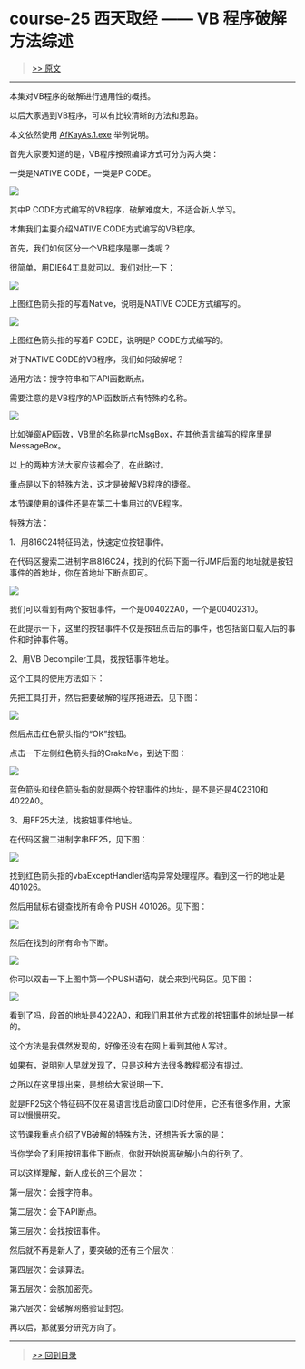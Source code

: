 # course-25 西天取经 —— VB 程序破解方法综述

> [>> 原文](https://www.52pojie.cn/thread-1370183-1-1.html)

------

本集对VB程序的破解进行通用性的概括。

以后大家遇到VB程序，可以有比较清晰的方法和思路。

本文依然使用 [AfKayAs.1.exe](PEs/AfKayAs.1.exe) 举例说明。

首先大家要知道的是，VB程序按照编译方式可分为两大类：

一类是NATIVE CODE，一类是P CODE。

![](imgs/course-25-01.png)

其中P CODE方式编写的VB程序，破解难度大，不适合新人学习。

本集我们主要介绍NATIVE CODE方式编写的VB程序。

首先，我们如何区分一个VB程序是哪一类呢？

很简单，用DIE64工具就可以。我们对比一下：

![](imgs/course-25-02.png)

上图红色箭头指的写着Native，说明是NATIVE CODE方式编写的。

![](imgs/course-25-03.png)

上图红色箭头指的写着P CODE，说明是P CODE方式编写的。

对于NATIVE CODE的VB程序，我们如何破解呢？

通用方法：搜字符串和下API函数断点。


需要注意的是VB程序的API函数断点有特殊的名称。

![](imgs/course-25-04.png)

比如弹窗API函数，VB里的名称是rtcMsgBox，在其他语言编写的程序里是MessageBox。

以上的两种方法大家应该都会了，在此略过。

重点是以下的特殊方法，这才是破解VB程序的捷径。

本节课使用的课件还是在第二十集用过的VB程序。

特殊方法：


1、用816C24特征码法，快速定位按钮事件。

在代码区搜索二进制字串816C24，找到的代码下面一行JMP后面的地址就是按钮事件的首地址，你在首地址下断点即可。

![](imgs/course-25-05.png)

我们可以看到有两个按钮事件，一个是004022A0，一个是00402310。

在此提示一下，这里的按钮事件不仅是按钮点击后的事件，也包括窗口载入后的事件和时钟事件等。

2、用VB Decompiler工具，找按钮事件地址。

这个工具的使用方法如下：

先把工具打开，然后把要破解的程序拖进去。见下图：

![](imgs/course-25-06.png)

然后点击红色箭头指的“OK”按钮。

点击一下左侧红色箭头指的CrakeMe，到达下图：

![](imgs/course-25-07.png)

蓝色箭头和绿色箭头指的就是两个按钮事件的地址，是不是还是402310和4022A0。

3、用FF25大法，找按钮事件地址。

在代码区搜二进制字串FF25，见下图：

![](imgs/course-25-08.png)

找到红色箭头指的vbaExceptHandler结构异常处理程序。看到这一行的地址是401026。

然后用鼠标右键查找所有命令 PUSH 401026。见下图：

![](imgs/course-25-09.png)

然后在找到的所有命令下断。

![](imgs/course-25-10.png)

你可以双击一下上图中第一个PUSH语句，就会来到代码区。见下图：

![](imgs/course-25-11.png)

看到了吗，段首的地址是4022A0，和我们用其他方式找的按钮事件的地址是一样的。

这个方法是我偶然发现的，好像还没有在网上看到其他人写过。

如果有，说明别人早就发现了，只是这种方法很多教程都没有提过。

之所以在这里提出来，是想给大家说明一下。

就是FF25这个特征码不仅在易语言找启动窗口ID时使用，它还有很多作用，大家可以慢慢研究。

这节课我重点介绍了VB破解的特殊方法，还想告诉大家的是：

当你学会了利用按钮事件下断点，你就开始脱离破解小白的行列了。

可以这样理解，新人成长的三个层次：

第一层次：会搜字符串。

第二层次：会下API断点。

第三层次：会找按钮事件。

然后就不再是新人了，要突破的还有三个层次：

第四层次：会读算法。

第五层次：会脱加密壳。

第六层次：会破解网络验证封包。

再以后，那就要分研究方向了。


------

> [>> 回到目录](README.md)
